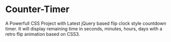 # Counter-Timer
A Powerfull CSS Project with Latest jQuery based flip clock style countdown timer. 
It will display  remaining time in seconds, minutes, hours, days with a retro flip animation based on CSS3.
